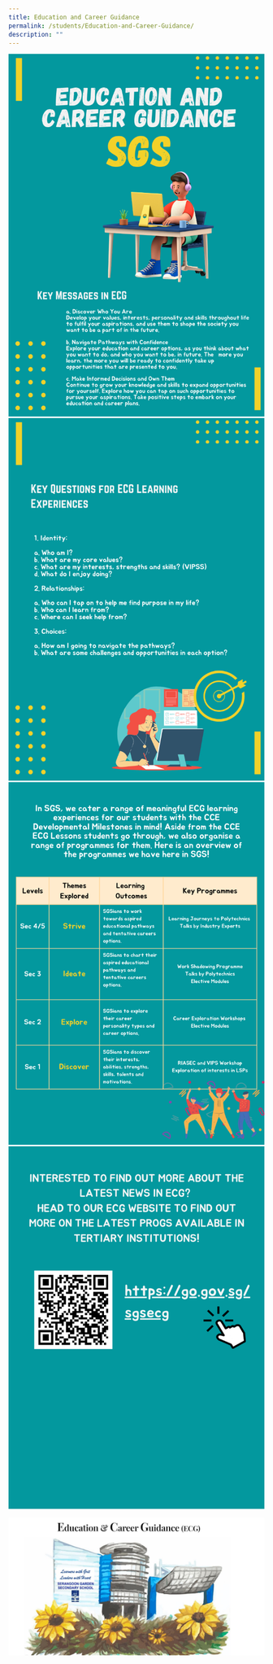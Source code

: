 ```yaml
---
title: Education and Career Guidance
permalink: /students/Education-and-Career-Guidance/
description: ""
---
```

![](/images/ECG1.png)![](/images/ECG2.png)![](/images/ECG3.png)![](/images/ECG4.png)

<a><img src="/images/ECG5.png"></a>